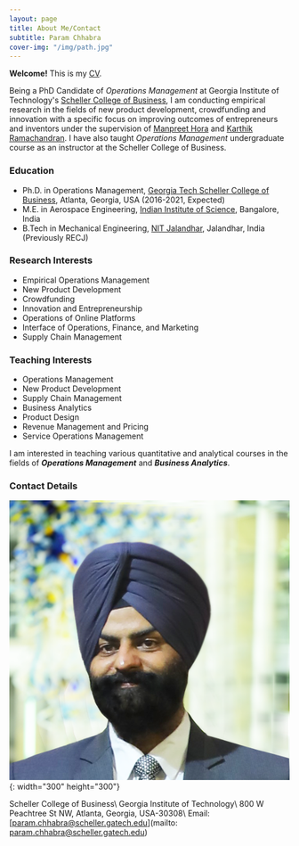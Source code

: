 ```yaml
---
layout: page
title: About Me/Contact
subtitle: Param Chhabra
cover-img: "/img/path.jpg"
---
```


**Welcome!**  This is my [CV](https://drive.google.com/file/d/1Fu2OzbBZbp10vbxTjxKYcSF-b2y0LDkd/view?usp=sharing).

Being a PhD Candidate of *Operations Management* at Georgia Institute of Technology's [Scheller College of Business](https://www.scheller.gatech.edu/index.html), I am conducting empirical research in the fields of new product development, crowdfunding and innovation with a specific focus on improving outcomes of entrepreneurs and inventors under the supervision of [Manpreet Hora](https://www.scheller.gatech.edu/directory/faculty/hora/index.html) and [Karthik Ramachandran](https://www.scheller.gatech.edu/directory/faculty/ramachandran/index.html). I have also taught *Operations Management* undergraduate course as an instructor at the Scheller College of Business.

### Education
* Ph.D. in Operations Management, [Georgia Tech Scheller College of Business](https://www.scheller.gatech.edu/index.html), Atlanta, Georgia, USA (2016-2021, Expected)
* M.E. in Aerospace Engineering, [Indian Institute of Science](https://www.iisc.ac.in/), Bangalore, India
* B.Tech in Mechanical Engineering, [NIT Jalandhar](https://www.nitj.ac.in/), Jalandhar, India (Previously RECJ)

### Research Interests
  * Empirical Operations Management   
  * New Product Development
  * Crowdfunding                       
  * Innovation and Entrepreneurship
  * Operations of Online Platforms      
  * Interface of Operations, Finance, and Marketing     
  * Supply Chain Management

### Teaching Interests
  * Operations Management   
  * New Product Development
  * Supply Chain Management
  * Business Analytics
  * Product Design
  * Revenue Management and Pricing
  * Service Operations Management

I am interested in teaching various quantitative and analytical courses in the fields of ***Operations Management*** and ***Business Analytics***. 

### Contact Details
![Param](img/squaremug.png){: width="300" height="300"}

Scheller College of Business\\
Georgia Institute of Technology\\
800 W Peachtree St NW, Atlanta, Georgia, USA-30308\\
Email: [param.chhabra@scheller.gatech.edu](mailto: param.chhabra@scheller.gatech.edu)
